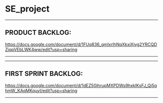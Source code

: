 # SE_project

*****
  ## PRODUCT BACKLOG:
  https://docs.google.com/document/d/1FUq836_gmlxrIhNqXkxjXjvg2YRCQDZjqpVEbLWK4ww/edit?usp=sharing
*****

*****
  ## FIRST SPRINT BACKLOG:
  https://docs.google.com/document/d/1dEZ50ihrupMXPDWs9hxklKsFJ_Qj5qhmW_KAqMKquyI/edit?usp=sharing
*****

